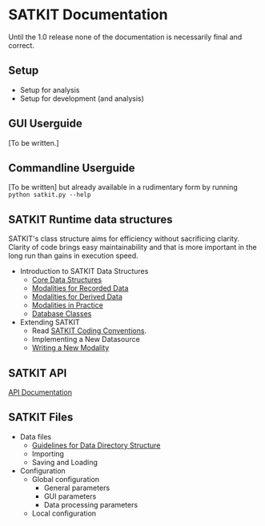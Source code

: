 # SATKIT Documentation

Until the 1.0 release none of the documentation is necessarily final and correct.

## Setup

- Setup for analysis
- Setup for development (and analysis)

## GUI Userguide

[To be written.]

## Commandline Userguide

[To be written] but already available in a rudimentary form by running
`python satkit.py --help`

## SATKIT Runtime data structures

SATKIT's class structure aims for efficiency without sacrificing clarity. Clarity of code brings easy maintainability and that is more important in the long run than gains in execution speed.

- Introduction to SATKIT Data Structures
  - [Core Data Structures](CoreDataStructures.markdown)
  - [Modalities for Recorded Data](ModalitiesforRecordedData.markdown)
  - [Modalities for Derived Data](ModalitiesforDerivedData.markdown)
  - [Modalities in Practice](ModalitiesinPractice.markdown)
  - [Database Classes](DatabaseClasses.markdown)
- Extending SATKIT
  - Read [SATKIT Coding Conventions](SATKIT_coding_conventions.markdown).
  - Implementing a New Datasource
  - [Writing a New Modality](WritingNewModality.markdown)

## SATKIT API

[API Documentation](api/index.html)

## SATKIT Files

- Data files
  - [Guidelines for Data Directory Structure](DirectoryStructure.markdown)
  - Importing
  - Saving and Loading
- Configuration
  - Global configuration
    - General parameters
    - GUI parameters
    - Data processing parameters
  - Local configuration
